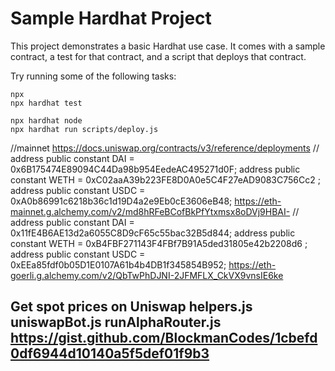 # Sample Hardhat Project

This project demonstrates a basic Hardhat use case. It comes with a sample contract, a test for that contract, and a script that deploys that contract.

Try running some of the following tasks:

```shell
npx
npx hardhat test

npx hardhat node
npx hardhat run scripts/deploy.js
```
//mainnet
https://docs.uniswap.org/contracts/v3/reference/deployments
//
        address public constant DAI = 0x6B175474E89094C44Da98b954EedeAC495271d0F;
    address public constant WETH = 0xC02aaA39b223FE8D0A0e5C4F27eAD9083C756Cc2 ;
    address public constant USDC = 0xA0b86991c6218b36c1d19D4a2e9Eb0cE3606eB48;
https://eth-mainnet.g.alchemy.com/v2/md8hRFeBCofBkPfYtxmsx8oDVj9HBAI-
//
address public constant DAI = 0x11fE4B6AE13d2a6055C8D9cF65c55bac32B5d844;
    address public constant WETH = 0xB4FBF271143F4FBf7B91A5ded31805e42b2208d6 ;
    address public constant USDC = 0xEEa85fdf0b05D1E0107A61b4b4DB1f345854B952;
https://eth-goerli.g.alchemy.com/v2/QbTwPhDJNI-2JFMFLX_CkVX9vnsIE6ke

Get spot prices on Uniswap
helpers.js
uniswapBot.js
runAlphaRouter.js https://gist.github.com/BlockmanCodes/1cbefd0df6944d10140a5f5def01f9b3
------------------------------------------------------------
